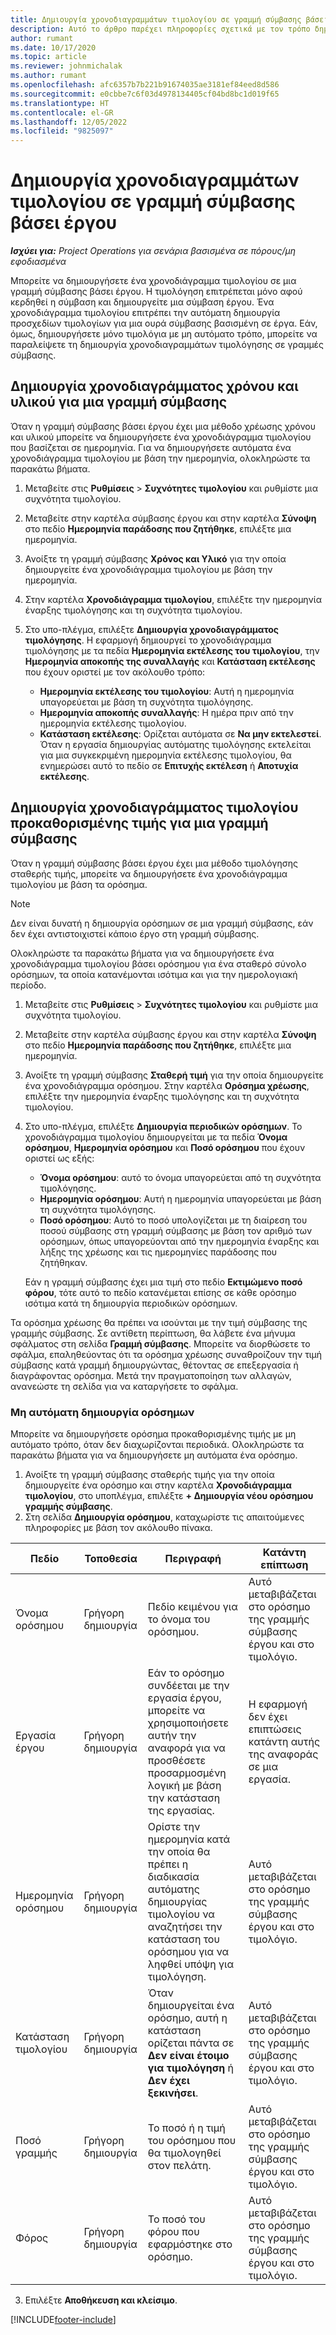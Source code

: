 ```yaml
---
title: Δημιουργία χρονοδιαγραμμάτων τιμολογίου σε γραμμή σύμβασης βάσει έργου
description: Αυτό το άρθρο παρέχει πληροφορίες σχετικά με τον τρόπο δημιουργίας χρονοδιαγραμμάτων και οροσήμων τιμολογίων για γραμμές σύμβασης.
author: rumant
ms.date: 10/17/2020
ms.topic: article
ms.reviewer: johnmichalak
ms.author: rumant
ms.openlocfilehash: afc6357b7b221b91674035ae3181ef84eed8d586
ms.sourcegitcommit: e0cbbe7c6f03d4978134405cf04bd8bc1d019f65
ms.translationtype: HT
ms.contentlocale: el-GR
ms.lasthandoff: 12/05/2022
ms.locfileid: "9825097"
---
```

# <a name="create-invoice-schedules-on-a-project-based-contract-line"></a>Δημιουργία χρονοδιαγραμμάτων τιμολογίου σε γραμμή σύμβασης βάσει έργου

_**Ισχύει για:** Project Operations για σενάρια βασισμένα σε πόρους/μη εφοδιασμένα_

Μπορείτε να δημιουργήσετε ένα χρονοδιάγραμμα τιμολογίου σε μια γραμμή σύμβασης βάσει έργου. Η τιμολόγηση επιτρέπεται μόνο αφού κερδηθεί η σύμβαση και δημιουργείτε μια σύμβαση έργου. Ένα χρονοδιάγραμμα τιμολογίου επιτρέπει την αυτόματη δημιουργία προσχεδίων τιμολογίων για μια ουρά σύμβασης βασισμένη σε έργα. Εάν, όμως, δημιουργήσετε μόνο τιμολόγια με μη αυτόματο τρόπο, μπορείτε να παραλείψετε τη δημιουργία χρονοδιαγραμμάτων τιμολόγησης σε γραμμές σύμβασης.

## <a name="create-a-time-and-material-invoice-schedule-for-a-contract-line"></a>Δημιουργία χρονοδιαγράμματος χρόνου και υλικού για μια γραμμή σύμβασης

Όταν η γραμμή σύμβασης βάσει έργου έχει μια μέθοδο χρέωσης χρόνου και υλικού μπορείτε να δημιουργήσετε ένα χρονοδιάγραμμα τιμολογίου που βασίζεται σε ημερομηνία. Για να δημιουργήσετε αυτόματα ένα χρονοδιάγραμμα τιμολογίου με βάση την ημερομηνία, ολοκληρώστε τα παρακάτω βήματα.

1. Μεταβείτε στις **Ρυθμίσεις** > **Συχνότητες τιμολογίου** και ρυθμίστε μια συχνότητα τιμολογίου.
2. Μεταβείτε στην καρτέλα σύμβασης έργου και στην καρτέλα **Σύνοψη** στο πεδίο **Ημερομηνία παράδοσης που ζητήθηκε**, επιλέξτε μια ημερομηνία.
3. Ανοίξτε τη γραμμή σύμβασης **Χρόνος και Υλικό** για την οποία δημιουργείτε ένα χρονοδιάγραμμα τιμολογίου με βάση την ημερομηνία. 
4. Στην καρτέλα **Χρονοδιάγραμμα τιμολογίου**, επιλέξτε την ημερομηνία έναρξης τιμολόγησης και τη συχνότητα τιμολογίου.
5. Στο υπο-πλέγμα, επιλέξτε **Δημιουργία χρονοδιαγράμματος τιμολόγησης**. Η εφαρμογή δημιουργεί το χρονοδιάγραμμα τιμολόγησης με τα πεδία **Ημερομηνία εκτέλεσης του τιμολογίου**, την **Ημερομηνία αποκοπής της συναλλαγής** και **Κατάσταση εκτέλεσης** που έχουν οριστεί με τον ακόλουθο τρόπο:

    - **Ημερομηνία εκτέλεσης του τιμολογίου**: Αυτή η ημερομηνία υπαγορεύεται με βάση τη συχνότητα τιμολόγησης.
    - **Ημερομηνία αποκοπής συναλλαγής**: Η ημέρα πριν από την ημερομηνία εκτέλεσης τιμολογίου.
    - **Κατάσταση εκτέλεσης**: Ορίζεται αυτόματα σε **Να μην εκτελεστεί**. Όταν η εργασία δημιουργίας αυτόματης τιμολόγησης εκτελείται για μια συγκεκριμένη ημερομηνία εκτέλεσης τιμολογίου, θα ενημερώσει αυτό το πεδίο σε **Επιτυχής εκτέλεση** ή **Αποτυχία εκτέλεσης**.

## <a name="create-a-fixed-price-invoice-schedule-for-a-contract-line"></a>Δημιουργία χρονοδιαγράμματος τιμολογίου προκαθορισμένης τιμής για μια γραμμή σύμβασης

Όταν η γραμμή σύμβασης βάσει έργου έχει μια μέθοδο τιμολόγησης σταθερής τιμής, μπορείτε να δημιουργήσετε ένα χρονοδιάγραμμα τιμολογίου με βάση τα ορόσημα. 

> [!NOTE]
> Δεν είναι δυνατή η δημιουργία ορόσημων σε μια γραμμή σύμβασης, εάν δεν έχει αντιστοιχιστεί κάποιο έργο στη γραμμή σύμβασης.

Ολοκληρώστε τα παρακάτω βήματα για να δημιουργήσετε ένα χρονοδιάγραμμα τιμολογίου βάσει ορόσημου για ένα σταθερό σύνολο ορόσημων, τα οποία κατανέμονται ισότιμα και για την ημερολογιακή περίοδο.

1. Μεταβείτε στις **Ρυθμίσεις** > **Συχνότητες τιμολογίου** και ρυθμίστε μια συχνότητα τιμολογίου.
2. Μεταβείτε στην καρτέλα σύμβασης έργου και στην καρτέλα **Σύνοψη** στο πεδίο **Ημερομηνία παράδοσης που ζητήθηκε**, επιλέξτε μια ημερομηνία.
3. Ανοίξτε τη γραμμή σύμβασης **Σταθερή τιμή** για την οποία δημιουργείτε ένα χρονοδιάγραμμα ορόσημου. Στην καρτέλα **Ορόσημα χρέωσης**, επιλέξτε την ημερομηνία έναρξης τιμολόγησης και τη συχνότητα τιμολογίου. 
4. Στο υπο-πλέγμα, επιλέξτε **Δημιουργία περιοδικών ορόσημων**. Το χρονοδιάγραμμα τιμολογίου δημιουργείται με τα πεδία **Όνομα ορόσημου**, **Ημερομηνία ορόσημου** και **Ποσό ορόσημου** που έχουν οριστεί ως εξής:

    - **Όνομα ορόσημου**: αυτό το όνομα υπαγορεύεται από τη συχνότητα τιμολόγησης.
    - **Ημερομηνία ορόσημου**: Αυτή η ημερομηνία υπαγορεύεται με βάση τη συχνότητα τιμολόγησης.
    - **Ποσό ορόσημου**: Αυτό το ποσό υπολογίζεται με τη διαίρεση του ποσού σύμβασης στη γραμμή σύμβασης με βάση τον αριθμό των ορόσημων, όπως υπαγορεύονται από την ημερομηνία έναρξης και λήξης της χρέωσης και τις ημερομηνίες παράδοσης που ζητήθηκαν.

    Εάν η γραμμή σύμβασης έχει μια τιμή στο πεδίο **Εκτιμώμενο ποσό φόρου**, τότε αυτό το πεδίο κατανέμεται επίσης σε κάθε ορόσημο ισότιμα κατά τη δημιουργία περιοδικών ορόσημων.

Τα ορόσημα χρέωσης θα πρέπει να ισούνται με την τιμή σύμβασης της γραμμής σύμβασης. Σε αντίθετη περίπτωση, θα λάβετε ένα μήνυμα σφάλματος στη σελίδα **Γραμμή σύμβασης**. Μπορείτε να διορθώσετε το σφάλμα, επαληθεύοντας ότι τα ορόσημα χρέωσης συναθροίζουν την τιμή σύμβασης κατά γραμμή δημιουργώντας, θέτοντας σε επεξεργασία ή διαγράφοντας ορόσημα. Μετά την πραγματοποίηση των αλλαγών, ανανεώστε τη σελίδα για να καταργήσετε το σφάλμα.

### <a name="manually-create-milestones"></a>Μη αυτόματη δημιουργία ορόσημων

Μπορείτε να δημιουργήσετε ορόσημα προκαθορισμένης τιμής με μη αυτόματο τρόπο, όταν δεν διαχωρίζονται περιοδικά. Ολοκληρώστε τα παρακάτω βήματα για να δημιουργήσετε μη αυτόματα ένα ορόσημο.

1. Ανοίξτε τη γραμμή σύμβασης σταθερής τιμής για την οποία δημιουργείτε ένα ορόσημο και στην καρτέλα **Χρονοδιάγραμμα τιμολογίου**, στο υποπλέγμα, επιλέξτε **+ Δημιουργία νέου ορόσημου γραμμής σύμβασης**. 
2. Στη σελίδα **Δημιουργία ορόσημου**, καταχωρίστε τις απαιτούμενες πληροφορίες με βάση τον ακόλουθο πίνακα.

| Πεδίο | Τοποθεσία | Περιγραφή | Κατάντη επίπτωση |
| --- | --- | --- | --- |
| Όνομα ορόσημου | Γρήγορη δημιουργία | Πεδίο κειμένου για το όνομα του ορόσημου. | Αυτό μεταβιβάζεται στο ορόσημο της γραμμής σύμβασης έργου και στο τιμολόγιο. |
| Εργασία έργου | Γρήγορη δημιουργία | Εάν το ορόσημο συνδέεται με την εργασία έργου, μπορείτε να χρησιμοποιήσετε αυτήν την αναφορά για να προσθέσετε προσαρμοσμένη λογική με βάση την κατάσταση της εργασίας. | Η εφαρμογή δεν έχει επιπτώσεις κατάντη αυτής της αναφοράς σε μια εργασία. |
| Ημερομηνία ορόσημου | Γρήγορη δημιουργία | Ορίστε την ημερομηνία κατά την οποία θα πρέπει η διαδικασία αυτόματης δημιουργίας τιμολογίου να αναζητήσει την κατάσταση του ορόσημου για να ληφθεί υπόψη για τιμολόγηση. | Αυτό μεταβιβάζεται στο ορόσημο της γραμμής σύμβασης έργου και στο τιμολόγιο. |
| Κατάσταση τιμολογίου | Γρήγορη δημιουργία | Όταν δημιουργείται ένα ορόσημο, αυτή η κατάσταση ορίζεται πάντα σε **Δεν είναι έτοιμο για τιμολόγηση** ή **Δεν έχει ξεκινήσει**. | Αυτό μεταβιβάζεται στο ορόσημο της γραμμής σύμβασης έργου και στο τιμολόγιο. |
| Ποσό γραμμής | Γρήγορη δημιουργία | Το ποσό ή η τιμή του ορόσημου που θα τιμολογηθεί στον πελάτη. | Αυτό μεταβιβάζεται στο ορόσημο της γραμμής σύμβασης έργου και στο τιμολόγιο. |
| Φόρος | Γρήγορη δημιουργία | Το ποσό του φόρου που εφαρμόστηκε στο ορόσημο. | Αυτό μεταβιβάζεται στο ορόσημο της γραμμής σύμβασης έργου και στο τιμολόγιο. |

3. Επιλέξτε **Αποθήκευση και κλείσιμο**.


[!INCLUDE[footer-include](../includes/footer-banner.md)]
